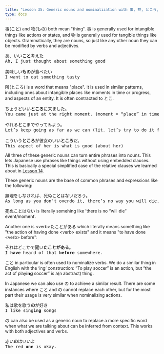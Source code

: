 ```yaml
---
title: "Lesson 35: Generic nouns and nominalization with 事, 物, ところ, and の"
type: docs
---
```



事(こと) and 物(もの) both mean "thing". 事 is generally used for intangible things like actions or states, and 物 is generally used for tangible things like objects. Grammatically, they are nouns, so just like any other noun they can be modified by verbs and adjectives.

<pre>
あ、いい<b>こと</b>考えた
Ah, I just thought about something good

美味しい<b>もの</b>が食べたい
I want to eat something tasty
</pre>

所(ところ) is a word that means "place". It is used in similar patterns, including ones about intangible places like moments in time or progress, and aspects of an entity. It is often contracted to とこ. 

<pre>
ちょうどいい<b>ところ</b>に来ました。
You came just at the right moment. (moment = “place” in time)

やれる<b>とこ</b>までやってみよう。
Let’s keep going as far as we can (lit. let’s try to do it for as long as we are able to do it)

こういう<b>ところ</b>が彼女のいい<b>ところ</b>だ。
This aspect of her is what is good (about her)
</pre>

All three of these generic nouns can turn entire phrases into nouns. This lets Japanese use phrases like things without using embedded clauses. This is basically a special simplified case of the relative clauses we learned about in [Lesson 14](../../Section1/Part1/Lesson14.md). 

These generic nouns are the base of common phrases and expressions like the following:

<pre>
無理をしなければ、死ぬ<b>こと</b>はないだろう。
As long as you don’t overdo it, there’s no way you will die. 
</pre>

死ぬことはない is literally somehing like 'there is no “will die” event/moment'.

Another one is \<verb\>たことがある which literally means something like "the action of having done \<verb\> exists" and it means "to have done \<verb\> before":

<pre>
それはどこかで聞い<b>たことがある</b>。
I <b>have</b> heard of that <b>before</b> somewhere.
</pre>

こと in particular is often used to nominalize verbs. We do a similar thing in English with the ‘ing’ construction: “To play soccer” is an action, but “the act of play**ing** soccer” is a(n abstract) thing.

In Japanese we can also use の to achieve a similar result. There are some instances where こと and の cannot replace each other, but for the most part their usage is very similar when nominalizing actions.

<pre>
私は歌を歌う<b>の</b>が好き
I like sing<b>ing</b> songs
</pre>

の can also be used as a generic noun to replace a more specific word when what we are talking about can be inferred from context. This works with both adjectives and verbs.

<pre>
赤い<b>の</b>はいいよ
The red <b>one</b> is okay.
</pre>

